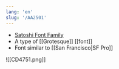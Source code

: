 ```yaml
---
lang: 'en'
slug: '/AA2501'
---
```


- [Satoshi Font Family](https://www.fontshare.com/fonts/satoshi)
- A type of [[Grotesque]] [[font]]
- Font similar to [[San Francisco|SF Pro]]

![[CD4751.png]]
